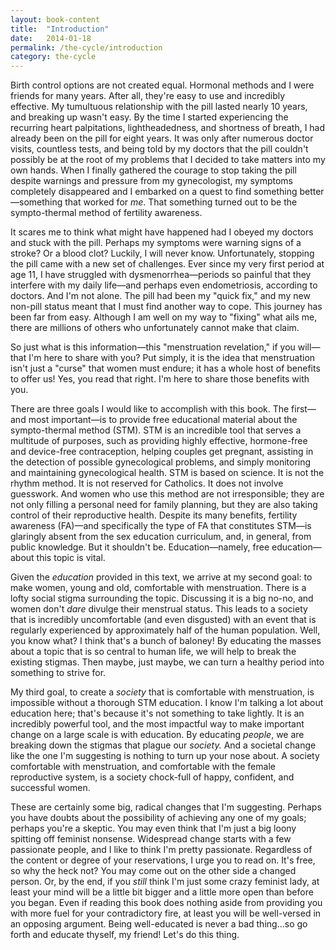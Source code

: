 ```yaml
---
layout: book-content
title:  "Introduction"
date:   2014-01-18
permalink: /the-cycle/introduction
category: the-cycle
---
```


Birth control options are not created equal. Hormonal methods and I were friends for many years. After all, they're easy to use and incredibly effective. My tumultuous relationship with the pill lasted nearly 10 years, and breaking up wasn't easy. By the time I started experiencing the recurring heart palpitations, lightheadedness, and shortness of breath, I had already been on the pill for eight years. It was only after numerous doctor visits, countless tests, and being told by my doctors that the pill couldn't possibly be at the root of my problems that I decided to take matters into my own hands. When I finally gathered the courage to stop taking the pill despite warnings and pressure from my gynecologist, my symptoms completely disappeared and I embarked on a quest to find something better&mdash;something that worked for _me_. That something turned out to be the sympto-thermal method of fertility awareness. 

It scares me to think what might have happened had I obeyed my doctors and stuck with the pill. Perhaps my symptoms were warning signs of a stroke? Or a blood clot? Luckily, I will never know. Unfortunately, stopping the pill came with a new set of challenges. Ever since my very first period at age 11, I have struggled with dysmenorrhea&mdash;periods so painful that they interfere with my daily life&mdash;and perhaps even endometriosis, according to doctors. And I'm not alone. The pill had been my "quick fix," and my new non-pill status meant that I must find another way to cope. This journey has been far from easy. Although I am well on my way to "fixing" what ails me, there are millions of others who unfortunately cannot make that claim. 

So just what is this information&mdash;this "menstruation revelation," if you will&mdash;that I'm here to share with you? Put simply, it is the idea that menstruation isn't just a "curse" that women must endure; it has a whole host of benefits to offer us! Yes, you read that right. I'm here to share those benefits with you.

There are three goals I would like to accomplish with this book. The first&mdash;and most important&mdash;is to provide free educational material about the sympto-thermal method (STM). STM is an incredible tool that serves a multitude of purposes, such as providing highly effective, hormone-free and device-free contraception, helping couples get pregnant, assisting in the detection of possible gynecological problems, and simply monitoring and maintaining gynecological health. STM is based on science. It is not the rhythm method. It is not reserved for Catholics. It does not involve guesswork. And women who use this method are not irresponsible; they are not only filling a personal need for family planning, but they are also taking control of their reproductive health. Despite its many benefits, fertility awareness (FA)&mdash;and specifically the type of FA that constitutes STM&mdash;is glaringly absent from the sex education curriculum, and, in general, from public knowledge. But it shouldn't be. Education&mdash;namely, free education&mdash;about this topic is vital. 

Given the _education_ provided in this text, we arrive at my second goal: to make women, young and old, comfortable with menstruation. There is a lofty social stigma surrounding the topic. Discussing it is a big no-no, and women don't _dare_ divulge their menstrual status. This leads to a society that is incredibly uncomfortable (and even disgusted) with an event that is regularly experienced by approximately half of the human population. Well, you know what? I think that's a bunch of baloney! By educating the masses about a topic that is so central to human life, we will help to break the existing stigmas. Then maybe, just maybe, we can turn a healthy period into something to strive for.

My third goal, to create a _society_ that is comfortable with menstruation, is impossible without a thorough STM education. I know I'm talking a lot about education here; that's because it's not something to take lightly. It is an incredibly powerful tool, and the most impactful way to make important change on a large scale is with education. By educating _people_, we are breaking down the stigmas that plague our _society._ And a societal change like the one I'm suggesting is nothing to turn up your nose about. A society comfortable with menstruation, and comfortable with the female reproductive system, is a society chock-full of happy, confident, and successful women. 

These are certainly some big, radical changes that I'm suggesting. Perhaps you have doubts about the possibility of achieving any one of my goals; perhaps you're a skeptic. You may even think that I'm just a big loony spitting off feminist nonsense. Widespread change starts with a few passionate people, and I like to think I'm pretty passionate. Regardless of the content or degree of your reservations, I urge you to read on. It's free, so why the heck not? You may come out on the other side a changed person. Or, by the end, if you _still_ think I'm just some crazy feminist lady, at least your mind will be a little bit bigger and a little more open than before you began. Even if reading this book does nothing aside from providing you with more fuel for your contradictory fire, at least you will be well-versed in an opposing argument. Being well-educated is never a bad thing...so go forth and educate thyself, my friend! Let's do this thing.

